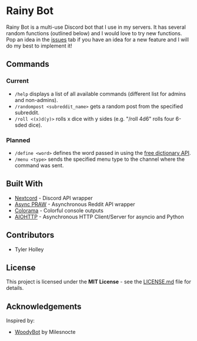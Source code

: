 # Rainy Bot
Rainy Bot is a multi-use Discord bot that I use in my servers. It has several random functions (outlined below) and I would love to try new functions. Pop an idea in the [issues](https://github.com/tholley7/Rainy_Bot/issues) tab if you have an idea for a new feature and I will do my best to implement it!


## Commands

### Current
- `/help` displays a list of all available commands (different list for admins and non-admins).
- `/randompost <subreddit_name>` gets a random post from the specified subreddit.
- `/roll <(x)d(y)>` rolls x dice with y sides (e.g. "/roll 4d6" rolls four 6-sded dice).

### Planned
- `/define <word>` defines the word passed in using the [free dictionary API](https://dictionaryapi.dev/).
- `/menu <type>` sends the specified menu type to the channel where the command was sent.


## Built With
- [Nextcord](https://nextcord.readthedocs.io/) - Discord API wrapper
- [Async PRAW](https://asyncpraw.readthedocs.io/en/stable/code_overview/models/subreddit.html) - Asynchronous Reddit API wrapper
- [Colorama](https://pypi.org/project/colorama/) - Colorful console outputs
- [AIOHTTP](https://docs.aiohttp.org/en/stable/) - Asynchronous HTTP Client/Server for asyncio and Python


## Contributors
- Tyler Holley


## License
This project is licensed under the **MIT License** - see the [LICENSE.md](LICENSE.md) file for details.


## Acknowledgements
Inspired by:

- [WoodyBot](https://github.com/Milesnocte/WoodyBot) by Milesnocte